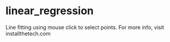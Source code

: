 # linear_regression

Line fitting using mouse click to select points. For more info, visit installthetech.com
